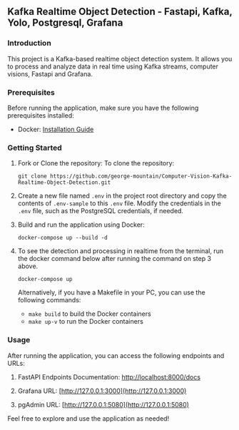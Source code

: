 ## Kafka Realtime Object Detection - Fastapi, Kafka, Yolo, Postgresql, Grafana

### Introduction
This project is a Kafka-based realtime object detection system. It allows you to process and analyze data in real time using Kafka streams, computer visions, Fastapi and Grafana. 

### Prerequisites
Before running the application, make sure you have the following prerequisites installed:
- Docker: [Installation Guide](https://docs.docker.com/get-docker/)

### Getting Started
1. Fork or Clone the repository:
    To clone the repository:
    ```shell
    git clone https://github.com/george-mountain/Computer-Vision-Kafka-Realtime-Object-Detection.git
    ```

2. Create a new file named `.env` in the project root directory and copy the contents of `.env-sample` to this `.env` file. Modify the credentials in the `.env` file, such as the PostgreSQL credentials, if needed.

3. Build and run the application using Docker:
    ```shell
    docker-compose up --build -d
    ```
4. To see the detection and processing in realtime from the terminal, run the docker command below after running the command on step 3 above.
     ```shell
    docker-compose up 
    ```


    Alternatively, if you have a Makefile in your PC, you can use the following commands:
    - `make build` to build the Docker containers
    - `make up-v` to run the Docker containers

### Usage
After running the application, you can access the following endpoints and URLs:

1. FastAPI Endpoints Documentation:
    [http://localhost:8000/docs](http://localhost:8000/docs)

2. Grafana URL:
    [http://127.0.0.1:3000](http://127.0.0.1:3000)

3. pgAdmin URL:
    [http://127.0.0.1:5080](http://127.0.0.1:5080)

Feel free to explore and use the application as needed!
